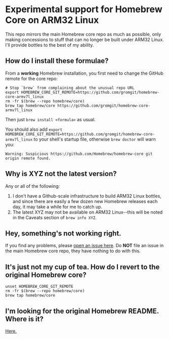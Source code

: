 # Experimental support for Homebrew Core on ARM32 Linux

This repo mirrors the main Homebrew core repo as much as possible, only making concessions to stuff that can no longer be built under ARM32 Linux. I'll provide bottles to the best of my ability.

## How do I install these formulae?

From a **working** Homebrew installation, you first need to change the GitHub remote for the core repo:
```
# Stop `brew` from complaining about the unusual repo URL
export HOMEBREW_CORE_GIT_REMOTE=https://github.com/gromgit/homebrew-core-armv7l_linux
rm -fr $(brew --repo homebrew/core)
brew tap homebrew/core https://github.com/gromgit/homebrew-core-armv7l_linux
```
Then just `brew install <formula>` as usual.

You should also add `export HOMEBREW_CORE_GIT_REMOTE=https://github.com/gromgit/homebrew-core-armv7l_linux` to your shell's startup file, otherwise `brew doctor` will warn you:
```
Warning: Suspicious https://github.com/Homebrew/homebrew-core git origin remote found.
```

## Why is XYZ not the latest version?

Any or all of the following:

1. I don't have a Github-scale infrastructure to build ARM32 Linux bottles, and since there are easily a few dozen new Homebrew releases each day, it may take a while for me to catch up.
2. The latest XYZ may not be available on ARM32 Linux--this will be noted in the Caveats section of `brew info XYZ`.

## Hey, something's not working right.

If you find any problems, please [open an issue here](https://github.com/gromgit/homebrew-core-armv7l_linux/issues/new/choose). Do **NOT** file an issue in the main Homebrew core repo, they have nothing to do with this.

## It's just not my cup of tea. How do I revert to the original Homebrew core?

```
unset HOMEBREW_CORE_GIT_REMOTE
rm -fr $(brew --repo homebrew/core)
brew tap homebrew/core
```

## I'm looking for the original Homebrew README. Where is it?

[Here.](https://github.com/Homebrew/homebrew-core/blob/master/README.md)

